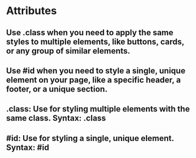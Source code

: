 # Attributes

## Use .class when you need to apply the same styles to multiple elements, like buttons, cards, or any group of similar elements.

## Use #id when you need to style a single, unique element on your page, like a specific header, a footer, or a unique section.

## .class: Use for styling multiple elements with the same class. Syntax: .class

## #id: Use for styling a single, unique element. Syntax: #id
